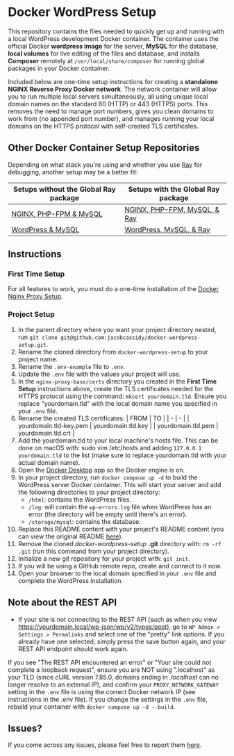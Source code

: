 # Docker WordPress Setup

This repository contains the files needed to quickly get up and running with a local WordPress development Docker container. The container uses the official Docker __wordpress image__ for the server, __MySQL__ for the database, __local volumes__ for live editing of the files and database, and installs __Composer__ remotely at `/usr/local/share/composer` for running global packages in your Docker container.

Included below are one-time setup instructions for creating a __standalone NGINX Reverse Proxy Docker network__. The network container will allow you to run multiple local servers simultaneously, all using unique local domain names on the standard 80 (HTTP) or 443 (HTTPS) ports. This removes the need to manage port numbers, gives you clean domains to work from (no appended port number), and manages running your local domains on the HTTPS protocol with self-created TLS certificates.

## Other Docker Container Setup Repositories

Depending on what stack you're using and whether you use [Ray](https://myray.app/) for debugging, another setup may be a better fit:

| Setups without the Global Ray package| Setups with the Global Ray package |
| - | - |
| [NGINX, PHP-FPM & MySQL](https://github.com/jacobcassidy/docker-nginx-phpfpm-setup) | [NGINX, PHP-FPM, MySQL, & Ray](https://github.com/jacobcassidy/docker-nginx-phpfpm-ray-setup) |
| [WordPress & MySQL](https://github.com/jacobcassidy/docker-wordpress-setup) | [WordPress, MySQL, & Ray](https://github.com/jacobcassidy/docker-wordpress-ray-setup) |

## Instructions

### First Time Setup

For all features to work, you must do a one-time installation of the [Docker Nginx Proxy Setup](https://github.com/jacobcassidy/docker-nginx-proxy-setup).

### Project Setup

1. In the parent directory where you want your project directory nested, run `git clone git@github.com:jacobcassidy/docker-wordpress-setup.git`.
2. Rename the cloned directory from `docker-wordpress-setup` to your project name.
3. Rename the `.env-example` file to `.env`.
4. Update the `.env` file with the values your project will use.
5. In the `nginx-proxy-base/certs` directory you created in the __First Time Setup__ instructions above, create the TLS certificates needed for the HTTPS protocol using the command: `mkcert yourdomain.tld`. Ensure you replace "yourdomain.tld" with the local domain name you specified in your `.env` file.
6. Rename the created TLS certificates:
    | FROM | TO |
    | - | - |
    | yourdomain.tld-key.pem | yourdomain.tld.key |
    | yourdomain.tld.pem | yourdomain.tld.crt |
7. Add the yourdomain.tld to your local machine's hosts file. This can be done on macOS with: sudo vim /etc/hosts and adding `127.0.0.1 yourdomain.tld` to the list (make sure to replace yourdomain.tld with your actual domain name).
8. Open the [Docker Desktop](https://www.docker.com/products/docker-desktop/) app so the Docker engine is on.
9. In your project directory, run `docker compose up -d` to build the   WordPress server Docker container. This will start your server and add the following directories to your project directory:
    - `/html`: contains the WordPress files.
    - `/log`: will contain the `wp-errors.log` file when WordPress has an error (the directory will be empty until there's an error).
    - `/storage/mysql`: contains the database.
10. Replace this README content with your project's README content (you can view the original README [here](https://github.com/jacobcassidy/docker-wordpress-setup)).
11. Remove the cloned _docker-wordpress-setup_ __.git__ directory with: `rm -rf .git` (run this command from your project directory).
12. Initialize a new git repository for your project with: `git init`.
13. If you will be using a GitHub remote repo, create and connect to it now.
14. Open your browser to the local domain specified in your `.env` file and complete the WordPress installation.

## Note about the REST API

- If your site is not connecting to the REST API (such as when you view https://yourdomain.local/wp-json/wp/v2/types/post), go to `WP Admin > Settings > Permalinks` and select one of the "pretty" link options. If you already have one selected, simply press the save button again, and your REST API endpoint should work again.

If you see "The REST API encountered an error" or "Your site could not complete a loopback request", ensure you are NOT using ".localhost" as your TLD (since cURL version 7.85.0, domains ending in _.localhost_ can no longer resolve to an external IP), and confirm your `PROXY_NETWORK_GATEWAY` setting in the `.env` file is using the correct Docker network IP (see instructions in the .env file). If you change the settings in the `.env` file, rebuild your container with `docker compose up -d --build`.

## Issues?

If you come across any issues, please feel free to report them [here](https://github.com/jacobcassidy/docker-wordpress-setup/issues).
